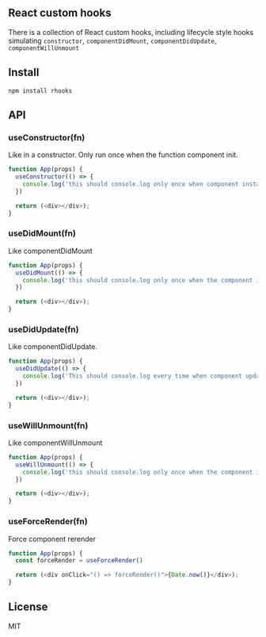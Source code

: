 ## React custom hooks

There is a collection of React custom hooks, including lifecycle style hooks simulating `constructor`, `componentDidMount`, `componentDidUpdate`, `componentWillUnmount`

## Install

`npm install rhooks`


## API

### useConstructor(fn)

Like in a constructor. Only run once when the function component init.

```js
function App(props) {
  useConstructor(() => {
    console.log('this should console.log only once when component instance init. Before didMount')
  })

  return (<div></div>);
}
```

### useDidMount(fn)

Like componentDidMount

```js
function App(props) {
  useDidMount(() => {
    console.log('this should console.log only once when the component is mounted. After constructor')
  })

  return (<div></div>);
}
```

### useDidUpdate(fn)

Like componentDidUpdate.

```js
function App(props) {
  useDidUpdate(() => {
    console.log('This should console.log every time when component update. But do not occur in the didMount.')
  })

  return (<div></div>);
}
```

### useWillUnmount(fn)

Like componentWillUnmount

```js
function App(props) {
  useWillUnmount(() => {
    console.log('this should console.log only once when the component is about to unmount')
  })

  return (<div></div>);
}
```

### useForceRender(fn)

Force component rerender

```js
function App(props) {
  const forceRender = useForceRender()

  return (<div onClick="() => forceRender()">{Date.now()}</div>);
}
```

## License

MIT
